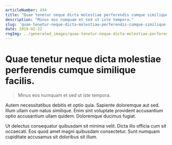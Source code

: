 ```yaml
---
articleNumber: 434
title: "Quae tenetur neque dicta molestiae perferendis cumque similique facilis."
description: "Minus eos numquam et sed ut iste tempora."
slug: 'quae-tenetur-neque-dicta-molestiae-perferendis-cumque-similique-facilis.'
date: 2019-02-22
rngImg: ../generated_images/quae-tenetur-neque-dicta-molestiae-perferendis-cumque-similique-facilis..jpg
---
```


# Quae tenetur neque dicta molestiae perferendis cumque similique facilis.

> Minus eos numquam et sed ut iste tempora.

Autem necessitatibus debitis et optio quia. Sapiente doloremque aut sed. Illum ullam cum natus similique. Enim sint voluptate provident accusantium optio accusantium ullam quidem. Doloremque ducimus fugiat.
 Ut delectus consequatur quibusdam sit minima velit. Dicta illo officia cum sit occaecati. Eos quod amet magni quibusdam consectetur. Sunt numquam cupiditate accusamus sit doloribus sit illum.
